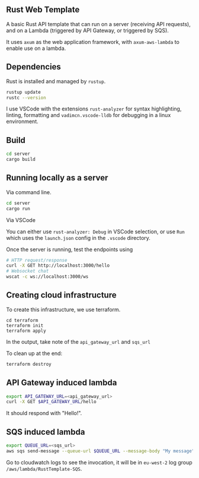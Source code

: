 ## Rust Web Template

A basic Rust API template that can run on a server (receiving API requests), and on a Lambda (triggered by API Gateway, or triggered by SQS).

It uses `axum` as the web application framework, with `axum-aws-lambda` to enable use on a lambda.

## Dependencies

Rust is installed and managed by `rustup`.

```bash
rustup update
rustc --version
```

I use VSCode with the extensions `rust-analyzer` for syntax highlighting, linting, formatting and `vadimcn.vscode-lldb` for debugging in a linux environment.

## Build

```bash
cd server
cargo build
```

## Running locally as a server

Via command line.

```bash
cd server
cargo run
```

Via VSCode

You can either use `rust-analyzer: Debug` in VSCode selection, or use `Run` which uses the `launch.json` config in the `.vscode` directory.

Once the server is running, test the endpoints using

```bash
# HTTP request/response
curl -X GET http://localhost:3000/hello
# Websocket chat
wscat -c ws://localhost:3000/ws
```

## Creating cloud infrastructure

To create this infrastructure, we use terraform.

```
cd terraform
terraform init
terraform apply
```

In the output, take note of the `api_gateway_url` and `sqs_url`

To clean up at the end:

```bash
terraform destroy
```

## API Gateway induced lambda

```bash
export API_GATEWAY_URL=<api_gateway_url>
curl -X GET $API_GATEWAY_URL/hello
```

It should respond with "Hello!".

## SQS induced lambda

```bash
export QUEUE_URL=<sqs_url>
aws sqs send-message --queue-url $QUEUE_URL --message-body "My message" --region eu-west-2
```

Go to cloudwatch logs to see the invocation, it will be in `eu-west-2` log group `/aws/lambda/RustTemplate-SQS`.
